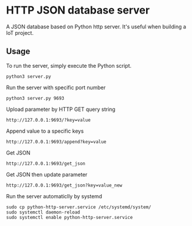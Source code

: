 # HTTP JSON database server
A JSON database based on Python http server. It's useful when building a IoT project.
## Usage
To run the server, simply execute the Python script.
```
python3 server.py
```
Run the server with specific port number
```
python3 server.py 9693
```
Upload parameter by HTTP GET query string
```
http://127.0.0.1:9693/?key=value
```
Append value to a specific keys
```
http://127.0.0.1:9693/append?key=value
```
Get JSON
```
http://127.0.0.1:9693/get_json
```
Get JSON then update parameter
```
http://127.0.0.1:9693/get_json?key=value_new
```
Run the server automaticlly by systemd
```
sudo cp python-http-server.service /etc/systemd/system/
sudo systemctl daemon-reload
sudo systemctl enable python-http-server.service
```